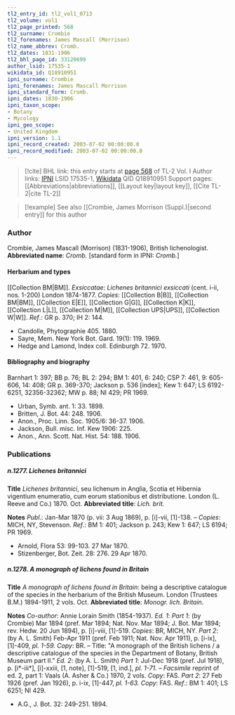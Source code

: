 ```yaml
---
tl2_entry_id: tl2_vol1_0713
tl2_volume: vol1
tl2_page_printed: 568
tl2_surname: Crombie
tl2_forenames: James Mascall (Morrison)
tl2_name_abbrev: Cromb.
tl2_dates: 1831-1906
tl2_bhl_page_id: 33120699
author_lsid: 17535-1
wikidata_id: Q18910951
ipni_surname: Crombie
ipni_forenames: James Mascall Morrison
ipni_standard_form: Cromb.
ipni_dates: 1830-1906
ipni_taxon_scope: 
- Botany
- Mycology
ipni_geo_scope: 
- United Kingdom
ipni_version: 1.1
ipni_record_created: 2003-07-02 00:00:00.0
ipni_record_modified: 2003-07-02 00:00:00.0
---
```


> [!cite] BHL link: this entry starts at [page 568](https://www.biodiversitylibrary.org/page/33120699) of TL-2 Vol. I
> Author links: [IPNI](https://www.ipni.org/a/17535-1) LSID 17535-1, [Wikidata](https://www.wikidata.org/wiki/Q18910951) QID Q18910951
> Support pages: [[Abbreviations|abbreviations]], [[Layout key|layout key]], [[Cite TL-2|cite TL-2]]

> [!example] See also [[Crombie, James Morrison (Suppl.)|second entry]] for this author

### Author

Crombie, James Mascall (Morrison) (1831-1906), British lichenologist. 
**Abbreviated name**: *Cromb.* \[standard form in IPNI: *Cromb.*\]

#### Herbarium and types

[[Collection BM|BM]].
*Exsiccatae*: *Lichenes britannici exsiccati* (cent. i-ii, nos. 1-200) London 1874-1877. *Copies*: [[Collection B|B]], [[Collection BM|BM]], [[Collection E|E]], [[Collection G|G]], [[Collection K|K]], [[Collection L|L]], [[Collection M|M]], [[Collection UPS|UPS]], [[Collection W|W]].
*Ref*.: GR p. 370; IH 2: 144.
- Candolle, Phytographie 405. 1880.
- Sayre, Mem. New York Bot. Gard. 19(1): 119. 1969.
- Hedge and Lamond, Index coll. Edinburgh 72. 1970.

#### Bibliography and biography

Barnhart 1: 397; BB p. 76; BL 2: 294; BM 1: 401, 6: 240; CSP 7: 461, 9: 605-606, 14: 408; GR p. 369-370; Jackson p. 536 \[index\]; Kew 1: 647; LS 6192-6251, 32356-32362; MW p. 88; NI 429; PR 1969.
- Urban, Symb. ant. 1: 33. 1898.
- Britten, J. Bot. 44: 248. 1906.
- Anon., Proc. Linn. Soc. 1905/6: 36-37. 1906.
- Jackson, Bull. misc. Inf. Kew 1906: 225.
- Anon., Ann. Scott. Nat. Hist. 54: 188. 1906.

### Publications

##### n.1277. Lichenes britannici

**Title**
*Lichenes britannici*, seu lichenum in Anglia, Scotia et Hibernia vigentium enumeratio, cum eorum stationibus et distributione. London (L. Reeve and Co.) 1870. Oct.
**Abbreviated title**: *Lich. brit.*

**Notes**
*Publ*.: Jan-Mar 1870 (p. vii: 3 Aug 1869), p. \[i\]-vii, \[1\]-138. – *Copies*: MICH, NY, Stevenson.
*Ref*.: BM 1: 401; Jackson p. 243; Kew 1: 647; LS 6194; PR 1969.
- Arnold, Flora 53: 99-103. 27 Mar 1870.
- Stizenberger, Bot. Zeit. 28: 276. 29 Apr 1870.

##### n.1278. A monograph of lichens found in Britain

**Title**
*A monograph of lichens found in Britain*: being a descriptive catalogue of the species in the herbarium of the British Museum. London (Trustees B.M.) 1894-1911, 2 vols. Oct.
**Abbreviated title**: *Monogr. lich. Britain*.

**Notes**
*Co-author*: Annie Lorain Smith (1854-1937).
*Ed. 1*: *Part 1*: (by Crombie) Mar 1894 (pref. Mar 1894; Nat. Nov. Mar 1894; J. Bot. Mar 1894; rev. Hedw. 20 Jun 1894), p. \[i\]-viii, \[1\]-519. *Copies*: BR, MICH, NY.
*Part 2*: (by A. L. Smith) Feb-Apr 1911 (pref. Feb 1911; Nat. Nov. Apr 1911), p. \[i-ix\], \[1\]-409, *pl. 1-59. Copy*: BR. – Title: "A monograph of the British lichens / a descriptive catalogue of the species in the Department of Botany, British Museum part II."
*Ed. 2*: (by A. L. Smith) *Part 1*: Jul-Dec 1918 (pref. Jul 1918), p. \[i\*-iii\*\], \[i\]-xxiii, \[1, note\], \[1\]-519, \[1, ind.\], *pl. 1-71. – Facsimile* reprint of ed. 2, part 1: Vaals (A. Asher & Co.) 1970, 2 vols. *Copy*: FAS.
*Part 2*: 27 Feb 1926 (pref. Jan 1926), p. i-ix, \[1\]-447, *pl. 1-63. Copy*: FAS.
*Ref*.: BM 1: 401; LS 6251; NI 429.
- A.G., J. Bot. 32: 249-251. 1894.

